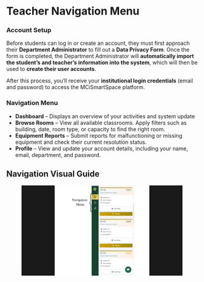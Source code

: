 # Teacher Navigation Menu

### Account Setup

Before students can log in or create an account, they must first approach their **Department Administrator** to fill out a **Data Privacy Form**. Once the form is completed, the Department Administrator will **automatically import the student’s and teacher’s information into the system**, which will then be used to **create their user accounts**.

After this process, you’ll receive your **institutional login credentials** (email and password) to access the MCiSmartSpace platform.

### Navigation Menu

* **Dashboard** – Displays an overview of your activities and system update
* **Browse Rooms** – View all available classrooms. Apply filters such as building, date, room type, or capacity to find the right room.
* **Equipment Reports** – Submit reports for malfunctioning or missing equipment and check their current resolution status.
* **Profile** – View and update your account details, including your name, email, department, and password.



## Navigation Visual Guide

<figure><img src="../../.gitbook/assets/teacher nav menu (1).jpg" alt=""><figcaption></figcaption></figure>
